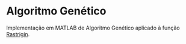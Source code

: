 # Algoritmo Genético  
Implementação em MATLAB de Algoritmo Genético aplicado à função [Rastrigin](https://en.wikipedia.org/wiki/Rastrigin_function).
